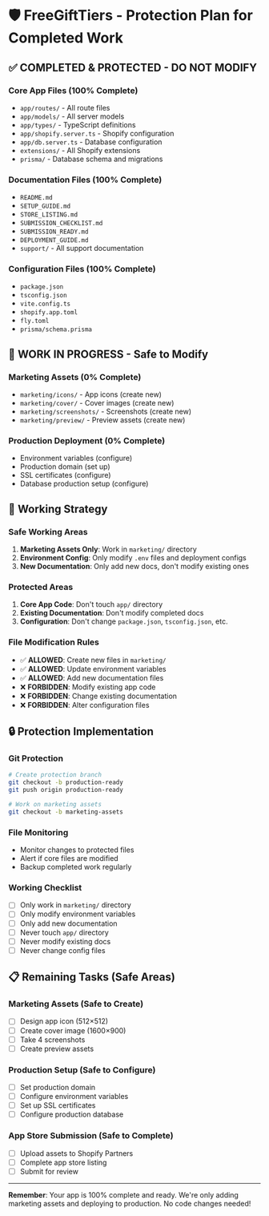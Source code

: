 # 🛡️ FreeGiftTiers - Protection Plan for Completed Work

## ✅ **COMPLETED & PROTECTED** - DO NOT MODIFY

### **Core App Files** (100% Complete)
- `app/routes/` - All route files
- `app/models/` - All server models  
- `app/types/` - TypeScript definitions
- `app/shopify.server.ts` - Shopify configuration
- `app/db.server.ts` - Database configuration
- `extensions/` - All Shopify extensions
- `prisma/` - Database schema and migrations

### **Documentation Files** (100% Complete)
- `README.md`
- `SETUP_GUIDE.md`
- `STORE_LISTING.md`
- `SUBMISSION_CHECKLIST.md`
- `SUBMISSION_READY.md`
- `DEPLOYMENT_GUIDE.md`
- `support/` - All support documentation

### **Configuration Files** (100% Complete)
- `package.json`
- `tsconfig.json`
- `vite.config.ts`
- `shopify.app.toml`
- `fly.toml`
- `prisma/schema.prisma`

## 🚧 **WORK IN PROGRESS** - Safe to Modify

### **Marketing Assets** (0% Complete)
- `marketing/icons/` - App icons (create new)
- `marketing/cover/` - Cover images (create new)
- `marketing/screenshots/` - Screenshots (create new)
- `marketing/preview/` - Preview assets (create new)

### **Production Deployment** (0% Complete)
- Environment variables (configure)
- Production domain (set up)
- SSL certificates (configure)
- Database production setup (configure)

## 🎯 **Working Strategy**

### **Safe Working Areas**
1. **Marketing Assets Only**: Work in `marketing/` directory
2. **Environment Config**: Only modify `.env` files and deployment configs
3. **New Documentation**: Only add new docs, don't modify existing ones

### **Protected Areas** 
1. **Core App Code**: Don't touch `app/` directory
2. **Existing Documentation**: Don't modify completed docs
3. **Configuration**: Don't change `package.json`, `tsconfig.json`, etc.

### **File Modification Rules**
- ✅ **ALLOWED**: Create new files in `marketing/`
- ✅ **ALLOWED**: Update environment variables
- ✅ **ALLOWED**: Add new documentation files
- ❌ **FORBIDDEN**: Modify existing app code
- ❌ **FORBIDDEN**: Change existing documentation
- ❌ **FORBIDDEN**: Alter configuration files

## 🔒 **Protection Implementation**

### **Git Protection**
```bash
# Create protection branch
git checkout -b production-ready
git push origin production-ready

# Work on marketing assets
git checkout -b marketing-assets
```

### **File Monitoring**
- Monitor changes to protected files
- Alert if core files are modified
- Backup completed work regularly

### **Working Checklist**
- [ ] Only work in `marketing/` directory
- [ ] Only modify environment variables
- [ ] Only add new documentation
- [ ] Never touch `app/` directory
- [ ] Never modify existing docs
- [ ] Never change config files

## 📋 **Remaining Tasks (Safe Areas)**

### **Marketing Assets** (Safe to Create)
- [ ] Design app icon (512×512)
- [ ] Create cover image (1600×900)
- [ ] Take 4 screenshots
- [ ] Create preview assets

### **Production Setup** (Safe to Configure)
- [ ] Set production domain
- [ ] Configure environment variables
- [ ] Set up SSL certificates
- [ ] Configure production database

### **App Store Submission** (Safe to Complete)
- [ ] Upload assets to Shopify Partners
- [ ] Complete app store listing
- [ ] Submit for review

---

**Remember**: Your app is 100% complete and ready. We're only adding marketing assets and deploying to production. No code changes needed!
